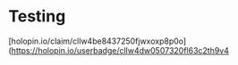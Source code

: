 # Testing

[holopin.io/claim/cllw4be8437250fjwxoxp8p0o]
(https://holopin.io/userbadge/cllw4dw0507320fl63c2th9v4
